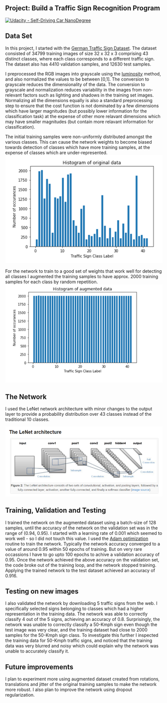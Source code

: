 
## Project: Build a Traffic Sign Recognition Program
[![Udacity - Self-Driving Car NanoDegree](https://s3.amazonaws.com/udacity-sdc/github/shield-carnd.svg)](http://www.udacity.com/drive)

Data Set
---
In this project, I started with the [German Traffic Sign Dataset](http://benchmark.ini.rub.de/?section=gtsrb&subsection=dataset). The dataset consisted of 34799 training images of size 32 x 32 x 3 comprising 43 distinct classes, where each class corresponds to a different traffic sign. The dataset also has 4410 validation samples, and 12630 test samples. 

I preprocessed the RGB images into grayscale using the [luminosity](https://www.johndcook.com/blog/2009/08/24/algorithms-convert-color-grayscale/) method, and also normalized the values to be between [0,1]. The conversion to grayscale reduces the dimensionality of the data. The conversion to grayscale and normalization reduces variability in the images from non-relevant factors such as lighting and shadows in the training set images. Normalizing all the dimensions equally is also a standard preprocessing step to ensure that the cost function is not dominated by a few dimensions which have larger magnitudes (but possibly lower information for the classification task) at the expense of other more relavant dimensions which may have smaller magnitudes (but contain more relavant information for classification).

The initial training samples were non-uniformly distributed amongst the various classes. This can cause the network weights to become biased towards detection of classes which have more training samples, at the expense of classes which are under-represented.
![original dataset](https://github.com/calvinhobbes119/Traffic-Sign-Classifier/blob/master/examples/histogram_original.png)

For the network to train to a good set of weights that work well for detecting all classes I augmented the training samples to have approx. 2000 training samples for each class by random repetition.
![augmented dataset](https://github.com/calvinhobbes119/Traffic-Sign-Classifier/blob/master/examples/histogram_augmented.png)

The Network
---
I used the LeNet network architecture with minor changes to the output layer to provide a probability distribution over 43 classes instead of the traditional 10 classes.

![LeNet](https://github.com/calvinhobbes119/Traffic-Sign-Classifier/blob/master/examples/LeNet.png)

Training, Validation and Testing
---
I trained the network on the augmented dataset using a batch-size of 128 samples, until the accuracy of the network on the validation set was in the range of (0.94, 0.95). I started with a learning rate of 0.001 which seemed to work well - so I did not touch this value. I used the [Adam optimization](https://arxiv.org/pdf/1412.6980.pdf) routine to train the network. Typically the network accuracy converged to a value of around 0.95 within 50 epochs of training. But on very rare occassions I have to go upto 100 epochs to achive a validation accuracy of 0.95. Once the network achieved the above accuracy on the validation set, the code broke out of the training loop, and the network stopped training. Applying the trained network to the test dataset achieved an accuracy of 0.916. 

Testing on new images
---
I also validated the network by downloading 5 traffic signs from the web. I specifically selected signs belonging to classes which had a higher representation in the training data. The network was able to correctly classify 4 out of the 5 signs, achieving an accuracy of 0.8. Surprisingly, the network was unable to correctly classify a 50-Kmph sign even though the test image was very clear, and the training dataset had close to 2000 samples for the 50-Kmph sign class. To investigate this further I inspected the training data for 50-Kmph traffic signs, and noticed that the training data was very blurred and noisy which could explain why the network was unable to accurately classify it.

Future improvements
---
I plan to experiment more using augmented dataset created from rotations, translations and jitter of the original training samples to make the network more robust. I also plan to improve the network using dropout regularization.
